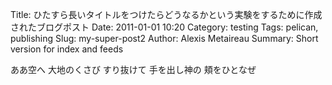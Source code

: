 Title: ひたすら長いタイトルをつけたらどうなるかという実験をするために作成されたブログポスト
Date: 2011-01-01 10:20
Category: testing
Tags: pelican, publishing
Slug: my-super-post2
Author: Alexis Metaireau
Summary: Short version for index and feeds

ああ空へ 大地のくさび すり抜けて 手を出し神の 頬をひとなぜ